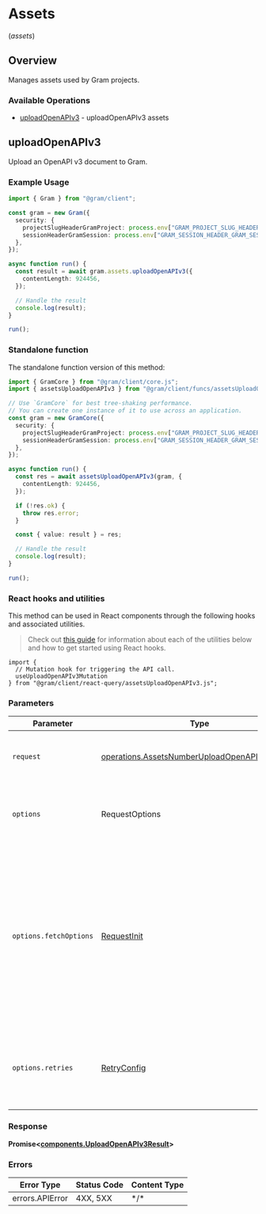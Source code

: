 # Assets
(*assets*)

## Overview

Manages assets used by Gram projects.

### Available Operations

* [uploadOpenAPIv3](#uploadopenapiv3) - uploadOpenAPIv3 assets

## uploadOpenAPIv3

Upload an OpenAPI v3 document to Gram.

### Example Usage

```typescript
import { Gram } from "@gram/client";

const gram = new Gram({
  security: {
    projectSlugHeaderGramProject: process.env["GRAM_PROJECT_SLUG_HEADER_GRAM_PROJECT"] ?? "",
    sessionHeaderGramSession: process.env["GRAM_SESSION_HEADER_GRAM_SESSION"] ?? "",
  },
});

async function run() {
  const result = await gram.assets.uploadOpenAPIv3({
    contentLength: 924456,
  });

  // Handle the result
  console.log(result);
}

run();
```

### Standalone function

The standalone function version of this method:

```typescript
import { GramCore } from "@gram/client/core.js";
import { assetsUploadOpenAPIv3 } from "@gram/client/funcs/assetsUploadOpenAPIv3.js";

// Use `GramCore` for best tree-shaking performance.
// You can create one instance of it to use across an application.
const gram = new GramCore({
  security: {
    projectSlugHeaderGramProject: process.env["GRAM_PROJECT_SLUG_HEADER_GRAM_PROJECT"] ?? "",
    sessionHeaderGramSession: process.env["GRAM_SESSION_HEADER_GRAM_SESSION"] ?? "",
  },
});

async function run() {
  const res = await assetsUploadOpenAPIv3(gram, {
    contentLength: 924456,
  });

  if (!res.ok) {
    throw res.error;
  }

  const { value: result } = res;

  // Handle the result
  console.log(result);
}

run();
```

### React hooks and utilities

This method can be used in React components through the following hooks and
associated utilities.

> Check out [this guide][hook-guide] for information about each of the utilities
> below and how to get started using React hooks.

[hook-guide]: ../../../REACT_QUERY.md

```tsx
import {
  // Mutation hook for triggering the API call.
  useUploadOpenAPIv3Mutation
} from "@gram/client/react-query/assetsUploadOpenAPIv3.js";
```

### Parameters

| Parameter                                                                                                                                                                      | Type                                                                                                                                                                           | Required                                                                                                                                                                       | Description                                                                                                                                                                    |
| ------------------------------------------------------------------------------------------------------------------------------------------------------------------------------ | ------------------------------------------------------------------------------------------------------------------------------------------------------------------------------ | ------------------------------------------------------------------------------------------------------------------------------------------------------------------------------ | ------------------------------------------------------------------------------------------------------------------------------------------------------------------------------ |
| `request`                                                                                                                                                                      | [operations.AssetsNumberUploadOpenAPIv3Request](../../models/operations/assetsnumberuploadopenapiv3request.md)                                                                 | :heavy_check_mark:                                                                                                                                                             | The request object to use for the request.                                                                                                                                     |
| `options`                                                                                                                                                                      | RequestOptions                                                                                                                                                                 | :heavy_minus_sign:                                                                                                                                                             | Used to set various options for making HTTP requests.                                                                                                                          |
| `options.fetchOptions`                                                                                                                                                         | [RequestInit](https://developer.mozilla.org/en-US/docs/Web/API/Request/Request#options)                                                                                        | :heavy_minus_sign:                                                                                                                                                             | Options that are passed to the underlying HTTP request. This can be used to inject extra headers for examples. All `Request` options, except `method` and `body`, are allowed. |
| `options.retries`                                                                                                                                                              | [RetryConfig](../../lib/utils/retryconfig.md)                                                                                                                                  | :heavy_minus_sign:                                                                                                                                                             | Enables retrying HTTP requests under certain failure conditions.                                                                                                               |

### Response

**Promise\<[components.UploadOpenAPIv3Result](../../models/components/uploadopenapiv3result.md)\>**

### Errors

| Error Type      | Status Code     | Content Type    |
| --------------- | --------------- | --------------- |
| errors.APIError | 4XX, 5XX        | \*/\*           |